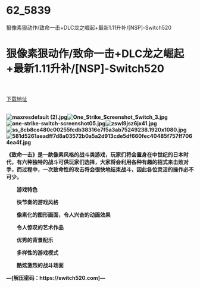 # 62_5839
狠像素狠动作/致命一击+DLC龙之崛起+最新1.11升补/[NSP]-Switch520
# 狠像素狠动作/致命一击+DLC龙之崛起+最新1.11升补/[NSP]-Switch520
 <br/></br>
[下载地址](https://www.switch520.cc/article/5839 "下载地址")
<br/></br>

<p><span><strong><img src="https://ae01.alicdn.com/kf/U5b2f0aeaa0104ae8b44f1b0bd1cfc531Y.png" alt="maxresdefault (2).jpg" title="maxresdefault (2).jpg"><img src="https://ae01.alicdn.com/kf/Ued326f0b53fc403bad4bca7171ff5d29A.png" alt="One_Strike_Screenshot_Switch_3.jpg" title="One_Strike_Screenshot_Switch_3.jpg"><img src="https://ae01.alicdn.com/kf/U929530fe679147a2b4c4489c760dc276p.png" alt="one-strike-switch-screenshot05.jpg" title="one-strike-switch-screenshot05.jpg"><img src="https://ae01.alicdn.com/kf/U3d87f16f29744cb487931358c16fb947L.png" alt="zswl9jsz6jx41.jpg" title="zswl9jsz6jx41.jpg"><img src="https://ae01.alicdn.com/kf/U74c99f277bbc4414bbdb45632383f9f26.png" alt="ss_8cb8ce480c00255fcdb38316e7f5a3ab75249238.1920x1080.jpg" title="ss_8cb8ce480c00255fcdb38316e7f5a3ab75249238.1920x1080.jpg"><img src="https://ae01.alicdn.com/kf/Ue96abf198a384dacb1cdc21cad3fc11eN.png" alt="581d5261aeadff7d8a03572b0a5a2d913cde5df660fec40485f757ff7064ea4f.jpg" title="581d5261aeadff7d8a03572b0a5a2d913cde5df660fec40485f757ff7064ea4f.jpg"> <br></strong></span></p>
<p><span><strong>《致命一击》是一款像素风格的战斗类游戏，玩家们将会置身在中世纪的日本时代，有六种独特的战斗可供玩家们选择，大家将会利用各种有趣的招式来击败对手，而过程中，一次致命性的攻击将会很快地结束战斗，因此各位灵活的操作必不可少。</strong></span></p>
<p></p>
<p><span><strong>　　游戏特色</strong></span></p>
<p></p>
<p><span><strong>　　快节奏的游戏风格</strong></span></p>
<p></p>
<p><span><strong>　　像素化的图形画面，令人兴奋的动画效果</strong></span></p>
<p></p>
<p><span><strong>　　令人惊叹的艺术作品</strong></span></p>
<p></p>
<p><span><strong>　　优秀的背景配乐</strong></span></p>
<p></p>
<p><span><strong>　　多样性的游戏模式</strong></span></p>
<p></p>
<p><span><strong>　　酷炫激烈的战斗场面</strong></span></p>
<p><span><strong>—[解压密码：https://switch520.com]—</strong></span></p>
